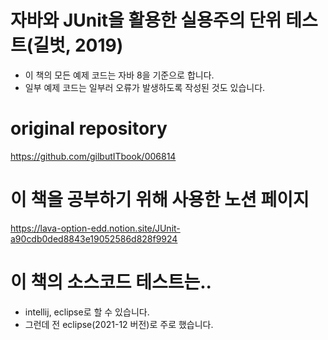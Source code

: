 

# 자바와 JUnit을 활용한 실용주의 단위 테스트(길벗, 2019)

- 이 책의 모든 예제 코드는 자바 8을 기준으로 합니다.
- 일부 예제 코드는 일부러 오류가 발생하도록 작성된 것도 있습니다.

# original repository
https://github.com/gilbutITbook/006814


# 이 책을 공부하기 위해 사용한 노션 페이지
https://lava-option-edd.notion.site/JUnit-a90cdb0ded8843e19052586d828f9924

# 이 책의 소스코드 테스트는..
* intellij, eclipse로 할 수 있습니다.
* 그런데 전 eclipse(2021-12 버전)로 주로 했습니다.
